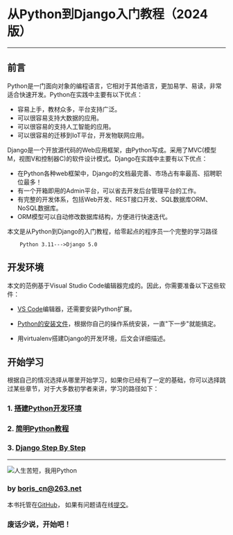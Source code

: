 # 从Python到Django入门教程（2024版）
--------------------------------------------------

## 前言

​Python是一门面向对象的编程语言，它相对于其他语言，更加易学、易读，非常适合快速开发。Python在实践中主要有以下优点：

* 容易上手，教材众多，平台支持广泛。
* 可以很容易支持大数据的应用。
* 可以很容易的支持人工智能的应用。
* 可以很容易的迁移到IoT平台，开发物联网应用。

Django是一个开放源代码的Web应用框架，由Python写成。采用了MVC(模型M，视图V和控制器C)的软件设计模式。Django在实践中主要有以下优点：

* 在Python各种web框架中，Django的文档最完善、市场占有率最高、招聘职位最多！
* 有一个开箱即用的Admin平台，可以省去开发后台管理平台的工作。
* 有完整的开发体系，包括Web开发、REST接口开发、SQL数据库ORM、NoSQL数据库。
* ORM模型可以自动修改数据库结构，方便进行快速迭代。

本文是从Python到Django的入门教程，给零起点的程序员一个完整的学习路径

```
  	Python 3.11--->Django 5.0
```

## 开发环境

本文的范例基于Visual Studio Code编辑器完成的。因此，你需要准备以下这些软件：

* [VS Code](https://code.visualstudio.com/)编辑器，还需要安装Python扩展。

* [Python的安装文件](https://www.python.org/downloads/)，根据你自己的操作系统安装，一直"下一步"就能搞定。

* 用virtualenv搭建Django的开发环境，后文会详细描述。

## 开始学习

根据自己的情况选择从哪里开始学习，如果你已经有了一定的基础，你可以选择跳过某些章节，对于大多数初学者来讲，学习的路径如下：

### 1. [搭建Python开发环境](https://www.kancloud.cn/borisliu/from-python-to-django/1539197)
### 2. [简明Python教程](https://www.kancloud.cn/borisliu/from-python-to-django/1539198)
### 3. [Django Step By Step](https://www.kancloud.cn/borisliu/from-python-to-django/1539224)

---

![人生苦短，我用Python](./introduction/using_python.jpg)

### by <boris_cn@263.net>

本书托管在[GitHub](https://github.com/borisliu/from-python-to-django)，
如果有问题请在线[提交](https://github.com/borisliu/from-python-to-django/issues)。

### 废话少说，开始吧！
